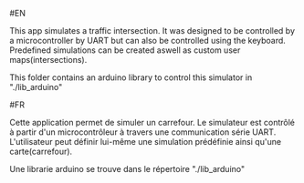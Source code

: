 #EN

This app simulates a traffic intersection.
It was designed to be controlled by a microcontroller by UART but can also be controlled using the keyboard.
Predefined simulations can be created aswell as custom user maps(intersections).

This folder contains an arduino library to control this simulator in "./lib_arduino"

#FR

Cette application permet de simuler un carrefour.
Le simulateur est contrôlé à partir d'un microcontrôleur à travers une communication série UART.
L'utilisateur peut définir lui-même une simulation prédéfinie ainsi qu'une carte(carrefour).

Une librarie arduino se trouve dans le répertoire "./lib_arduino"
